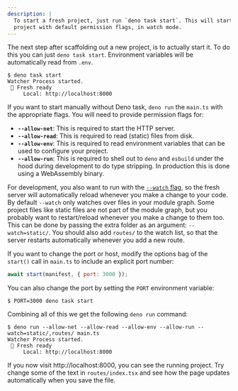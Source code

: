 ```yaml
---
description: |
  To start a fresh project, just run `deno task start`. This will start the
  project with default permission flags, in watch mode.
---
```


The next step after scaffolding out a new project, is to actually start it. To
do this you can just `deno task start`. Environment variables will be
automatically read from `.env`.

```
$ deno task start
Watcher Process started.
 🍋 Fresh ready
     Local: http://localhost:8000
```

If you want to start manually without Deno task, `deno run` the `main.ts` with
the appropriate flags. You will need to provide permission flags for:

- **`--allow-net`**: This is required to start the HTTP server.
- **`--allow-read`**: This is required to read (static) files from disk.
- **`--allow-env`**: This is required to read environment variables that can be
  used to configure your project.
- **`--allow-run`**: This is required to shell out to `deno` and `esbuild` under
  the hood during development to do type stripping. In production this is done
  using a WebAssembly binary.

For development, you also want to run with the [`--watch` flag][--watch], so the
fresh server will automatically reload whenever you make a change to your code.
By default `--watch` only watches over files in your module graph. Some project
files like static files are not part of the module graph, but you probably want
to restart/reload whenever you make a change to them too. This can be done by
passing the extra folder as an argument: `--watch=static/`. You should also add
`routes/` to the watch list, so that the server restarts automatically whenever
you add a new route.

If you want to change the port or host, modify the options bag of the `start()`
call in `main.ts` to include an explicit port number:

```js
await start(manifest, { port: 3000 });
```

You can also change the port by setting the `PORT` environment variable:

```
$ PORT=3000 deno task start
```

Combining all of this we get the following `deno run` command:

```
$ deno run --allow-net --allow-read --allow-env --allow-run --watch=static/,routes/ main.ts
Watcher Process started.
 🍋 Fresh ready
     Local: http://localhost:8000
```

If you now visit http://localhost:8000, you can see the running project. Try
change some of the text in `routes/index.tsx` and see how the page updates
automatically when you save the file.

[--watch]: https://deno.land/manual/getting_started/command_line_interface#watch-mode
